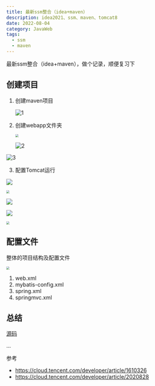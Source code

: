 ```yaml
---
title: 最新ssm整合（idea+maven）
description: idea2021、ssm、maven、tomcat8
date: 2022-08-04
category: JavaWeb
tags:
  - ssm
  - maven
---
```




最新ssm整合（idea+maven），做个记录，顺便复习下

## 创建项目

1. 创建maven项目

   ![1](http://cdn.cloudos.top/ssm-1.png)

2. 创建webapp文件夹

   <img src="http://cdn.cloudos.top/ssm-2.png" style="zoom:50%;" />

   ![2](http://cdn.cloudos.top/ssm-2.png)

![3](http://cdn.cloudos.top/ssm-3.png)

3. 配置Tomcat运行

![](http://cdn.cloudos.top/ssm-4.png)

<img src="http://cdn.cloudos.top/ssm-5.png" style="zoom:50%;" />

![](http://cdn.cloudos.top/ssm-6.png)

![](http://cdn.cloudos.top/ssm-7.png)

<img src="http://cdn.cloudos.top/ssm-8.png" style="zoom:50%;" />

## 配置文件

整体的项目结构及配置文件

<img src="http://cdn.cloudos.top/ssm-9.png" style="zoom:50%;" />

1. web.xml
2. mybatis-config.xml
3. spring.xml
4. springmvc.xml

## 总结

[源码](https://github.com/aguoxing/ssm)

...




参考

- https://cloud.tencent.com/developer/article/1610326
- https://cloud.tencent.com/developer/article/2020828



